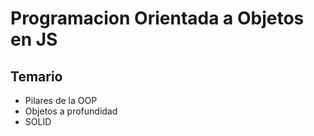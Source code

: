 # Programacion Orientada a Objetos en JS

## Temario

- Pilares de la OOP
- Objetos a profundidad
- SOLID



